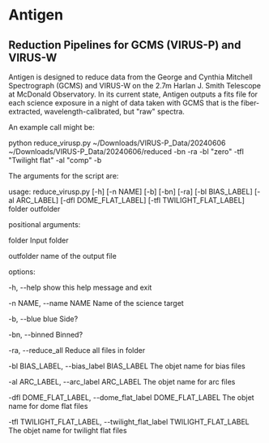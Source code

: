 # Antigen
## Reduction Pipelines for GCMS (VIRUS-P) and VIRUS-W

Antigen is designed to reduce data from the George and Cynthia Mitchell Spectrograph (GCMS) and VIRUS-W on the 2.7m Harlan J. Smith Telescope at McDonald Observatory. In its current state, Antigen  outputs a fits file for each science exposure in a night of data taken with GCMS that is the fiber-extracted, wavelength-calibrated, but "raw" spectra.  

An example call might be:

python reduce_virusp.py ~/Downloads/VIRUS-P_Data/20240606 ~/Downloads/VIRUS-P_Data/20240606/reduced -bn -ra -bl "zero" -tfl "Twilight flat" -al "comp" -b

The arguments for the script are:

usage: reduce_virusp.py [-h] [-n NAME] [-b] [-bn] [-ra] [-bl BIAS_LABEL] [-al ARC_LABEL] [-dfl DOME_FLAT_LABEL] [-tfl TWILIGHT_FLAT_LABEL] folder outfolder

positional arguments:

  folder                Input folder
  
  outfolder             name of the output file

options:

  -h, --help            show this help message and exit
  
  -n NAME, --name NAME  Name of the science target
  
  -b, --blue            blue Side?
  
  -bn, --binned         Binned?
  
  -ra, --reduce_all     Reduce all files in folder
  
  -bl BIAS_LABEL, --bias_label BIAS_LABEL
                        The objet name for bias files
                        
  -al ARC_LABEL, --arc_label ARC_LABEL
                        The objet name for arc files
                        
  -dfl DOME_FLAT_LABEL, --dome_flat_label DOME_FLAT_LABEL
                        The objet name for dome flat files
                        
  -tfl TWILIGHT_FLAT_LABEL, --twilight_flat_label TWILIGHT_FLAT_LABEL
                        The objet name for twilight flat files
